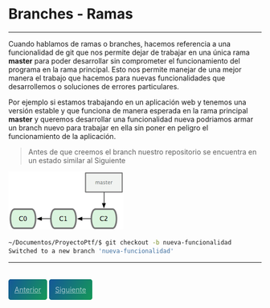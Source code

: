 # Branches - Ramas
---

Cuando hablamos de ramas o branches, hacemos referencia a una funcionalidad de git que nos permite dejar de trabajar en una única rama **master** para poder desarrollar sin comprometer el funcionamiento del programa en la rama principal. Esto nos permite manejar de una mejor manera el trabajo que hacemos para nuevas funcionalidades que desarrollemos o soluciones de errores particulares.

Por ejemplo si estamos trabajando en un aplicación web y tenemos una versión estable y que funciona de manera esperada en la rama principal **master** y queremos desarrollar una funcionalidad nueva podriamos armar un branch nuevo para trabajar en ella sin poner en peligro el funcionamiento de la aplicación.

> Antes de que creemos el branch nuestro repositorio se encuentra en un estado similar al Siguiente

![Estado inicial](media/antes-del-nuevo-branch.png)


```bash
~/Documentos/ProyectoPtf/$ git checkout -b nueva-funcionalidad
Switched to a new branch 'nueva-funcionalidad'
```



---

<br>
<style>
.my-btn {
    height: 50px;
    width: 120px;
    display: inline;
    text-align: center;
    color: rgba(255, 255, 255, 0.6);
    background-color: #159957;
    background-image: linear-gradient(120deg, #155799, #159957);
    transition: color 0.2s ease-in-out;
    border-radius: 0.3rem;
    padding: 12px;
}

.my-btn:hover {
    color: #FFFFFF;
}

.Grid {
    display:flex;
    justify-content: space-around;
}
</style>
<div class="Grid">
    <a href="repositorio-remoto-2" class="my-btn">Anterior</a>
    <a href="branches.md" class="my-btn">Siguiente</a>
</div>
